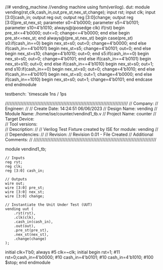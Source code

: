 //# vending_machine
//vending machine using fsm(verilog).
dut:
module vending(rst,clk,cash_in,out,pre_st,nex_st,change);
input rst;
input clk;
input [3:0]cash_in;
output reg out;
output reg [3:0]change;
output reg [3:0]pre_st,nex_st;
parameter s0=4'b0000;
parameter s5=4'b0101;
parameter s10=4'b1010;
always@(posedge clk)
if(rst)
begin
pre_st<=4'b0000;
out<=0;
change<=4'b0000;
end
else
begin
pre_st<=nex_st;
end
always@(pre_st,nex_st)
begin
case(pre_st)
s0:if(cash_in==0)
begin
nex_st=s0;
out=0;
change=4'b0000;
end
else if(cash_in==4'b0101)
begin
nex_st=s5;
change=4'b0101;
out=0;
end
else
begin
nex_st=s10;
change=4'b1010;
out=0;
end
s5:if(cash_in==0)
begin
nex_st=s0;
out=0;
change=4'b0101;
end
else if(cash_in==4'b0101)
begin
nex_st=s10;
out=0;
end
else if(cash_in==4'b1010)
begin
nex_st=s0;
out=1;
end
s10:if(cash_in==0)
begin
nex_st=s0;
out=0;
change=4'b1010;
end
else if(cash_in==4'b0101)
begin
nex_st=s0;
out=1;
change=4'b0000;
end
else if(cash_in==1010)
begin
nex_st=s0;
out=1;
change=4'b0101;
end
endcase
end
endmodule

testbench:
`timescale 1ns / 1ps

////////////////////////////////////////////////////////////////////////////////
// Company: 
// Engineer:
//
// Create Date:   14:24:51 06/06/2023
// Design Name:   vending
// Module Name:   /home/ise/counter/vendind1_tb.v
// Project Name:  counter
// Target Device:  
// Tool versions:  
// Description: 
//
// Verilog Test Fixture created by ISE for module: vending
//
// Dependencies:
// 
// Revision:
// Revision 0.01 - File Created
// Additional Comments:
// 
////////////////////////////////////////////////////////////////////////////////

module vendind1_tb;

	// Inputs
	reg rst;
	reg clk;
	reg [3:0] cash_in;

	// Outputs
	wire out;
	wire [3:0] pre_st;
	wire [3:0] nex_st;
	wire [3:0] change;

	// Instantiate the Unit Under Test (UUT)
	vending uut (
		.rst(rst), 
		.clk(clk), 
		.cash_in(cash_in), 
		.out(out), 
		.pre_st(pre_st), 
		.nex_st(nex_st), 
		.change(change)
	);
initial clk=1'b0;
always #5 clk=~clk;
initial
begin
rst=1;
#11 rst=0;cash_in=4'b0000;
#10 cash_in=4'b0101;
#10 cash_in=4'b1010;
#100 $stop;
end
endmodule

